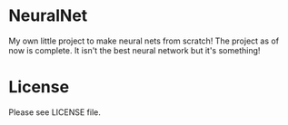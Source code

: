 # NeuralNet
My own little project to make neural nets from scratch!
The project as of now is complete. It isn't the best neural network but it's something!

# License
Please see LICENSE file.
